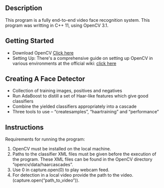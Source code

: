 ## Description

This program is a fully end-to-end video face recognition system. 
This program was writting in C++ 11, using OpenCV 3.1.

## Getting Started
* Download OpenCV [Click here](https://sourceforge.net/projects/opencvlibrary/)
* Setting Up: There's a comprehensive guide on setting up OpenCV
in various environments at the official wiki: [click here](https://opencvlibrary.sourceforge.net)

## Creating A Face Detector
* Collection of training images, positives and negatives
* Run AdaBoost to distill a set of Haar-like features
  which give good classifiers
* Combine the yielded classifiers appropriately into a
  cascade
* Three tools to use – “createsamples”, “haartraining” and
  “performance”
## Instructions
Requirements for running the program:
1) OpenCV must be installed on the local machine.
2) Paths to the classifier XML files must be given before the execution of the program. These XML files can be found in the OpenCV directory “opencv/data/haarcascades”.
3) Use 0 in capture.open(0) to play webcam feed.
4) For detection in a local video provide the path to the video.(capture.open(“path_to_video”)).
